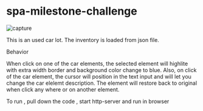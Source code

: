 # spa-milestone-challenge

![capture](https://cloud.githubusercontent.com/assets/25022338/24327871/7d6e7544-11a1-11e7-881d-e1e50413723c.GIF)

This is an used car lot. The inventory is loaded from json file.

Behavior

When click on one of the car elements, the selected element will highlite with extra width border and background color change to blue. 
Also, on click of the car element, the cursor will position in the text input and will let you change the car elelemt description. The element will restore back to original when click any where or on another element. 

To run , pull down the code , start http-server and run in browser

